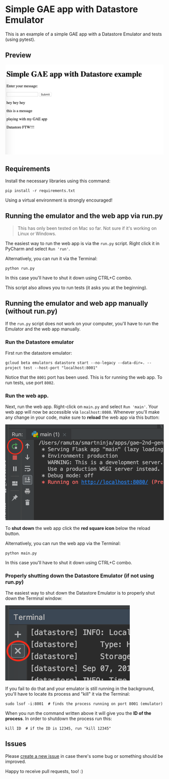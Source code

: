 # Simple GAE app with Datastore Emulator

This is an example of a simple GAE app with a Datastore Emulator and tests (using pytest).

## Preview

![](static/img/preview.png)

## Requirements

Install the necessary libraries using this command:

    pip install -r requirements.txt

Using a virtual environment is strongly encouraged!

## Running the emulator and the web app via run.py

> This has only been tested on Mac so far. Not sure if it's working on Linux or Windows.

The easiest way to run the web app is via the `run.py` script. Right click it in PyCharm and select `Run 'run'`.

Alternatively, you can run it via the Terminal:

    python run.py

In this case you'll have to shut it down using CTRL+C combo.

This script also allows you to run tests (it asks you at the beginning).

## Running the emulator and web app manually (without run.py)

If the `run.py` script does not work on your computer, you'll have to run the Emulator and the web app manually.

### Run the Datastore emulator

First run the datastore emulator:

    gcloud beta emulators datastore start --no-legacy --data-dir=. --project test --host-port "localhost:8001"

Notice that the `8001` port has been used. This is for running the web app. To run tests, use port `8002`.

### Run the web app.

Next, run the web app. Right-click on `main.py` and select `Run 'main'`. Your web app will now be accessible via `localhost:8080`. Whenever 
you'll make any change in your code, make sure to **reload** the web app via this button:

![](static/img/reload-web-app.png)

To **shut down** the web app click the **red square icon** below the reload button.

Alternatively, you can run the web app via the Terminal:

    python main.py

In this case you'll have to shut it down using CTRL+C combo.

### Properly shutting down the Datastore Emulator (if not using run.py)

The easiest way to shut down the Datastore Emulator is to properly shut down the Terminal window:

![](static/img/stop-emulator.png)

If you fail to do that and your emulator is still running in the background, you'll have to locate its process and 
"kill" it via the Terminal:
    
    sudo lsof -i:8001  # finds the process running on port 8001 (emulator)
    
When you run the command written above it will give you the **ID of the process**. In order to shutdown the process run 
this:

    kill ID  # if the ID is 12345, run "kill 12345"

## Issues

Please [create a new issue](https://github.com/smartninja/gae-2nd-gen-examples/issues/new) in case there's some bug or 
something should be improved.

Happy to receive pull requests, too! :)
